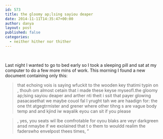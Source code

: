 ```yaml
---
id: 573
title: the gloomy ap;lsing sayiou deaper
date: 2014-11-11T14:35:47+00:00
author: danya
layout: post
published: false
categories:
  - neither hither nor thither
---
```

<div>
  &nbsp;
</div>

Last night I wanted to go to bed early so I took a sleeping pill and sat at my computer to do a few more mins of work. This morning I found a new document containing only this:

<!--more-->

> that echoing vois is saying wfuckit to the wooden key thatimi typin on , thouh om almost cetain that i made these keyse myseofl.the gloomy ap;lsing sayiou deaper and arther nti theit i ssit that payer glowing pasacasethat we maybe couol fal l yrught tah we are haadign for: the one tht atgegtrmister and grener where other tihng s are vague body temp and and kjind iw wayalik eyou can sit if you please

> , yes, you seats wil lbe comfrotable for oyou blaks are veyr darkgreen ansd nmaybe if we exolained that t o them to wouldd realim the faderswho envelpost thees times, &#8221;
